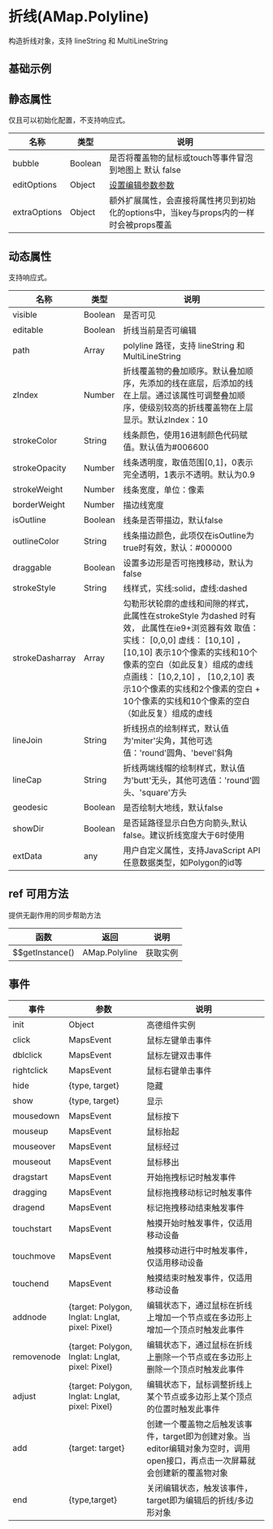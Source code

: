 # 折线(AMap.Polyline)
构造折线对象，支持 lineString 和 MultiLineString

## 基础示例

<vuep template="#example"></vuep>

<script v-pre type="text/x-template" id="example">

  <template>
    <div class="amap-page-container">
      <el-amap vid="amap" :zoom="zoom" :center="center" class="amap-demo">
        <el-amap-polyline :editable="polyline.editable" :visible="polyline.visible" :draggable="polyline.draggable" :path="polyline.path" @click="click" ></el-amap-polyline>
      </el-amap>

      <div class="toolbar">
        <button type="button" name="button" @click="toggleVisible">{{polyline.visible ? '隐藏标记' : '显示标记'}}</button>
        <button type="button" name="button" @click="changeDraggable">{{polyline.draggable ? '禁止标记移动' : '允许标记移动'}}</button>
        <button type="button" name="button" @click="changeEditable">{{polyline.editable ? '停止编辑' : '开始编辑'}}</button>
      </div>
    </div>
  </template>

  <style>
    .amap-demo {
      height: 300px;
    }
  </style>

  <script>
    module.exports = {
      data() {
        return {
          zoom: 12,
          center: [121.5273285, 31.25515044],
          polyline: {
            path: [[121.5389385, 31.21515044], [121.5389385, 31.29615044], [121.5273285, 31.21515044]],
            editable: false,
            visible: true,
            draggable: false
          }
        };
      },
      methods: {
        changeEditable() {
          this.polyline.editable = !this.polyline.editable;
        },
        toggleVisible(){
          this.polyline.visible = !this.polyline.visible;
        },
        changeDraggable(){
          this.polyline.draggable = !this.polyline.draggable;
        },
        click(e) {
          alert('click polyline');
        },
      }
    };
  </script>

</script>


## 静态属性

仅且可以初始化配置，不支持响应式。

名称 | 类型 | 说明
---|---|---|
bubble | Boolean | 是否将覆盖物的鼠标或touch等事件冒泡到地图上 默认 false
editOptions | Object | [设置编辑参数参数](https://a.amap.com/jsapi/static/doc/20210906/index.html?v=2#polylineeditor)
extraOptions | Object | 额外扩展属性，会直接将属性拷贝到初始化的options中，当key与props内的一样时会被props覆盖

## 动态属性

支持响应式。

名称 | 类型 | 说明
---|---|---|
visible | Boolean | 是否可见
editable | Boolean | 折线当前是否可编辑
path | Array | polyline 路径，支持 lineString 和 MultiLineString
zIndex | Number | 折线覆盖物的叠加顺序。默认叠加顺序，先添加的线在底层，后添加的线在上层。通过该属性可调整叠加顺序，使级别较高的折线覆盖物在上层显示。默认zIndex：10
strokeColor | String | 线条颜色，使用16进制颜色代码赋值。默认值为#006600
strokeOpacity | Number | 线条透明度，取值范围[0,1]，0表示完全透明，1表示不透明。默认为0.9
strokeWeight | Number | 线条宽度，单位：像素
borderWeight | Number | 描边线宽度
isOutline | Boolean | 线条是否带描边，默认false
outlineColor | String | 线条描边颜色，此项仅在isOutline为true时有效，默认：#000000
draggable | Boolean | 设置多边形是否可拖拽移动，默认为false
strokeStyle | String | 线样式，实线:solid，虚线:dashed
strokeDasharray	| Array | 勾勒形状轮廓的虚线和间隙的样式，此属性在strokeStyle 为dashed 时有效， 此属性在ie9+浏览器有效 取值： 实线： [0,0,0] 虚线： [10,10] ， [10,10] 表示10个像素的实线和10个像素的空白（如此反复）组成的虚线 点画线： [10,2,10] ， [10,2,10] 表示10个像素的实线和2个像素的空白 + 10个像素的实线和10个像素的空白 （如此反复）组成的虚线
lineJoin | String | 折线拐点的绘制样式，默认值为'miter'尖角，其他可选值：'round'圆角、'bevel'斜角
lineCap | String | 折线两端线帽的绘制样式，默认值为'butt'无头，其他可选值：'round'圆头、'square'方头
geodesic | Boolean | 是否绘制大地线，默认false
showDir | Boolean | 是否延路径显示白色方向箭头,默认false。建议折线宽度大于6时使用
extData | any | 用户自定义属性，支持JavaScript API任意数据类型，如Polygon的id等

## ref 可用方法
提供无副作用的同步帮助方法

函数 | 返回 | 说明
---|---|---|
$$getInstance() | AMap.Polyline | 获取实例


## 事件

事件 | 参数 | 说明
---|---|---|
init | Object | 高德组件实例
click | MapsEvent | 鼠标左键单击事件
dblclick | MapsEvent | 鼠标左键双击事件
rightclick | MapsEvent | 鼠标右键单击事件
hide | {type, target} | 隐藏
show | {type, target} | 显示
mousedown | MapsEvent | 鼠标按下
mouseup | MapsEvent | 鼠标抬起
mouseover | MapsEvent | 鼠标经过
mouseout | MapsEvent | 鼠标移出
dragstart | MapsEvent | 开始拖拽标记时触发事件
dragging | MapsEvent | 鼠标拖拽移动标记时触发事件
dragend | MapsEvent | 标记拖拽移动结束触发事件
touchstart | MapsEvent | 触摸开始时触发事件，仅适用移动设备
touchmove | MapsEvent | 触摸移动进行中时触发事件，仅适用移动设备
touchend | MapsEvent | 触摸结束时触发事件，仅适用移动设备
addnode |	{target: Polygon, lnglat: Lnglat, pixel: Pixel} | 	编辑状态下，通过鼠标在折线上增加一个节点或在多边形上增加一个顶点时触发此事件
removenode | {target: Polygon, lnglat: Lnglat, pixel: Pixel} |	编辑状态下，通过鼠标在折线上删除一个节点或在多边形上删除一个顶点时触发此事件
adjust |	{target: Polygon, lnglat: Lnglat, pixel: Pixel} |	编辑状态下，鼠标调整折线上某个节点或多边形上某个顶点的位置时触发此事件
add | {target: target} | 创建一个覆盖物之后触发该事件，target即为创建对象。当editor编辑对象为空时，调用open接口，再点击一次屏幕就会创建新的覆盖物对象
end |	{type,target}	 | 关闭编辑状态，触发该事件，target即为编辑后的折线/多边形对象
